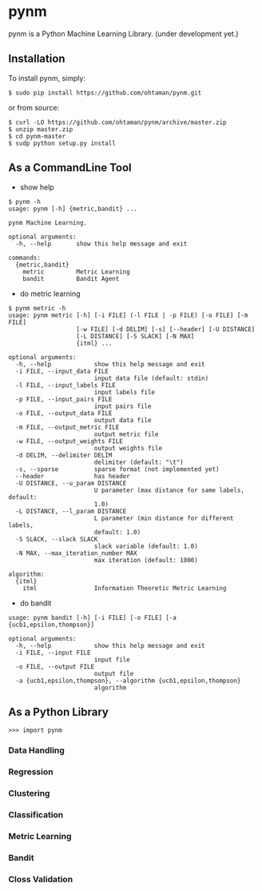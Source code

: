 # pynm

pynm is a Python Machine Learning Library.
(under development yet.)

## Installation

To install pynm, simply:

```
$ sudo pip install https://github.com/ohtaman/pynm.git
```

or from source:

```
$ curl -LO https://github.com/ohtaman/pynm/archive/master.zip
$ unzip master.zip
$ cd pynm-master
$ sudp python setup.py install
```

## As a CommandLine Tool

- show help
```
$ pynm -h
usage: pynm [-h] {metric,bandit} ...

pynm Machine Learning.

optional arguments:
  -h, --help       show this help message and exit

commands:
  {metric,bandit}
    metric         Metric Learning
    bandit         Bandit Agent
```

- do metric learning
```
$ pynm metric -h
usage: pynm metric [-h] [-i FILE] (-l FILE | -p FILE) [-o FILE] [-m FILE]
                   [-w FILE] [-d DELIM] [-s] [--header] [-U DISTANCE]
                   [-L DISTANCE] [-S SLACK] [-N MAX]
                   {itml} ...

optional arguments:
  -h, --help            show this help message and exit
  -i FILE, --input_data FILE
                        input data file (default: stdin)
  -l FILE, --input_labels FILE
                        input labels file
  -p FILE, --input_pairs FILE
                        input pairs file
  -o FILE, --output_data FILE
                        output data file
  -m FILE, --output_metric FILE
                        output metric file
  -w FILE, --output_weights FILE
                        output weights file
  -d DELIM, --delimiter DELIM
                        delimiter (default: "\t")
  -s, --sparse          sparse format (not implemented yet)
  --header              has header
  -U DISTANCE, --u_param DISTANCE
                        U parameter (max distance for same labels, default:
                        1.0)
  -L DISTANCE, --l_param DISTANCE
                        L parameter (min distance for different labels,
                        default: 1.0)
  -S SLACK, --slack SLACK
                        slack variable (default: 1.0)
  -N MAX, --max_iteration_number MAX
                        max iteration (default: 1000)

algorithm:
  {itml}
    itml                Information Theoretic Metric Learning
``` 

- do bandit
```
usage: pynm bandit [-h] [-i FILE] [-o FILE] [-a {ucb1,epsilon,thompson}]

optional arguments:
  -h, --help            show this help message and exit
  -i FILE, --input FILE
                        input file
  -o FILE, --output FILE
                        output file
  -a {ucb1,epsilon,thompson}, --algorithm {ucb1,epsilon,thompson}
                        algorithm
```

## As a Python Library

```
>>> import pynm
```

### Data Handling

### Regression

### Clustering

### Classification

### Metric Learning

### Bandit

### Closs Validation
